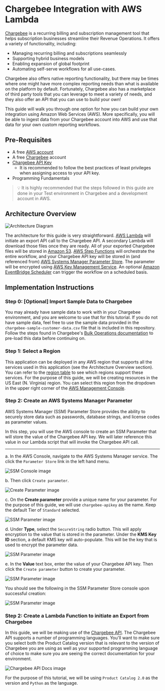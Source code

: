 
# Chargebee Integration with AWS Lambda
[Chargebee](https://www.chargebee.com/) is a recurring billing and subscription management tool that helps subscription businesses streamline their Revenue Operations. It offers a variety of functionality, including:
- Managing recurring billing and subscriptions seamlessly
- Supporting hybrid business models
- Enabling expansion of global footprint
- Automating self-serve workflows for all use-cases.

Chargebee also offers native reporting functionality, but there may be times where one might have more complex reporting needs than what is available on the platform by default. Fortunately, Chargebee also has a marketplace of third party tools that you can leverage to meet a variety of needs, and they also offer an API that you can use to build your own!

This guide will walk you through one option for how you can build your own integration using Amazon Web Services (AWS). More specifically, you will be able to ingest data from your Chargebee account into AWS and use that data for your own custom reporting workflows.

## Pre-Requisites
- A free [AWS account](https://aws.amazon.com/free/)
- A free [Chargebee](https://www.chargebee.com/) account
- [Chargebee API Key](https://www.chargebee.com/docs/2.0/api_keys.html)
  - It is recommended to follow the best practices of least privileges when assigning access to your API key.
- Programming Fundamentals

>:bulb: It is highly recommended that the steps followed in this guide are done in your Test environment in Chargebee and a development account in AWS.

## Architecture Overview

![Architecture Diagram](img/architecture.jpg)

The architecture for this guide is very straightforward. [AWS Lambda](https://aws.amazon.com/lambda/) will initiate an export API call to the Chargebee API. A secondary Lambda will download those files once they are ready. All of your exported Chargebee files will be stored in [Amazon S3](https://aws.amazon.com/s3/). [AWS Step Functions](https://aws.amazon.com/step-functions/) will orchestrate the entire workflow, and your Chargebee API key will be stored in (and referenced from) [AWS Systems Manager Parameter Store](https://docs.aws.amazon.com/systems-manager/latest/userguide/systems-manager-parameter-store.html). The parameter will be encrypted using [AWS Key Management Service](https://aws.amazon.com/kms/). An optional [Amazon EventBridge Scheduler](https://docs.aws.amazon.com/eventbridge/latest/userguide/scheduler.html) can trigger the workflow on a scheduled basis.

## Implementation Instructions

### Step 0: [Optional] Import Sample Data to Chargebee
You may already have sample data to work with in your Chargebee environment, and you are welcome to use that for this tutorial. If you do not have sample data, feel free to use the sample data provided in the `chargebee-sample-customer-data.csv` file that is included in this repository. Follow the steps found in Chargebee's [Bulk Operations documentation](https://www.chargebee.com/docs/2.0/bulk-operations.html) to pre-load this data before continuing on.


### Step 1: Select a Region
This application can be deployed in any AWS region that supports all the services used in this application (see the Architecture Overview section). You can refer to the [region table](https://aws.amazon.com/about-aws/global-infrastructure/regional-product-services/) to see which regions support these services. For the purpose of this guide, we will be creating resources in the US East (N. Virginia) region. You can select this region from the dropdown in the upper right corner of the [AWS Management Console](https://console.aws.amazon.com/console/home).

### Step 2: Create an AWS Systems Manager Parameter
AWS Systems Manager (SSM) Parameter Store provides the ability to securely store data such as passwords, database strings, and license codes as parameter values. 

In this step, you will use the AWS console to create an SSM Parameter that will store the value of the Chargebee API key. We will later reference this value in our Lambda script that will invoke the Chargebee API call.

---

a. In the AWS Console, navigate to the AWS Systems Manager service. The click the `Parameter Store` link in the left hand menu.

![SSM Console image](img/ssm-console.png)

b. Then click `Create parameter`.

![Create Parameter image](img/create-param.png)

c. On the **Create parameter** provide a unique name for your parameter. For the purpose of this guide, we will use `chargebee-apikey` as the name. Keep the default Tier of `Standard` selected.

![SSM Parameter image](img/ssm-create-param-name.png)

d. Under **Type**, select the `SecureString` radio button. This will apply encryption to the value that is stored in the parameter. Under the **KMS Key ID** section, a default KMS key will auto-populate. This will be the key that is used to encrypt the parameter data. 

![SSM Parameter image](img/ssm-create-param-type.png)

e. In the **Value** text box, enter the value of your Chargebee API key. Then click the `Create parameter` button to create your parameter.

![SSM Parameter image](img/ssm-create-param-value.png)

You should see the following in the SSM Parameter Store console upon successful creation:

![SSM Parameter image](img/ssm-param-created.png)

### Step 2: Create a Lambda Function to initiate an Export from Chargebee
In this guide, we will be making use of the [Chargebee API](https://apidocs.chargebee.com/docs/api?prod_cat_ver=2). The Chargebee API supports a number of programming languages. You'll want to make sure you select both the Product Catalog version that is relevant to the version of Chargebee you are using as well as your supported programming language of choice to make sure you are seeing the correct documentation for your environment. 

![Chargebee API Docs image](img/chargebee-api-docs.png)

For the purpose of this tutorial, we will be using `Product Catalog 2.0` as the version and `Python` as the language.

